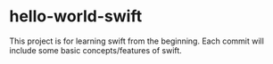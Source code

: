 # hello-world-swift
This project is for learning swift from the beginning. Each commit will include some basic concepts/features of swift.

